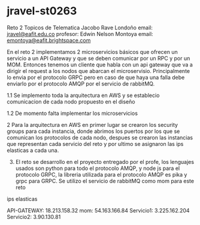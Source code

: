 # jravel-st0263
Reto 2 Topicos de Telematica
Jacobo Rave Londoño
email: jravel@eafit.edu.co
profesor: Edwin Nelson Montoya
email: emontoya@eafit.brightspace.com

En el reto 2 implementamos 2 microservicios básicos que ofrecen un
servicio a un API Gateway y que se deben comunicar por un RPC y por un MOM. 
Entonces tenemos un cliente que habla con un api gateway que va a dirigir el request a los nodos que abarcan el microservisio. Principalmente lo envia por el protocolo GRPC pero en caso de que haya una falla debe enviarlo por el protocolo AMQP por el servicio de rabbitMQ.

1.1 Se implemento toda la arquitectura en AWS y se establecio comunicacion de cada nodo propuesto en el diseño

1.2 De momento falta implementar los microservicios 

2 Para la arquitectura en AWS en primer lugar se crearon los security groups para cada instancia, donde abrimos los puertos por los que se comunican los protocolos de cada nodo, despues se crearon las instancias que representan cada servicio del reto y por ultimo se asignaron las ips elasticas a cada una.

3. El reto se desarrollo en el proyecto entregado por el profe, los lenguajes usados son python para todo el protocolo AMQP, y node js para el protocolo GRPC, la libreria utilizada para el protocolo AMQP es pika y grpc para GRPC. Se utilizo el servicio de rabbitMQ como mom para este reto


ips elasticas

API-GATEWAY: 18.213.158.32
mom: 54.163.166.84
Servicio1: 3.225.162.204
Servicio2: 3.90.130.81








